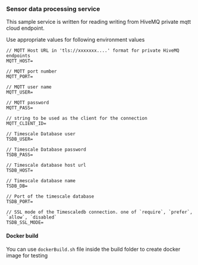 ### Sensor data processing service

This sample service is written for reading writing from HiveMQ private mqtt cloud endpoint.

Use appropriate values for following environment values
```
// MQTT Host URL in 'tls://xxxxxxx....' format for private HiveMQ endpoints
MQTT_HOST=

// MQTT port number
MQTT_PORT=

// MQTT user name
MQTT_USER=

// MQTT password
MQTT_PASS=

// string to be used as the client for the connection
MQTT_CLIENT_ID=

// Timescale Database user
TSDB_USER=

// Timescale Database password
TSDB_PASS=

// Timescale database host url
TSDB_HOST=

// Timescale database name
TSDB_DB=

// Port of the timescale database
TSDB_PORT=

// SSL mode of the Timescaledb connection. one of `require`, `prefer`, `allow`, `disabled`
TSDB_SSL_MODE=
```

#### Docker build
You can use `dockerBuild.sh` file inside the build folder to create docker image for testing